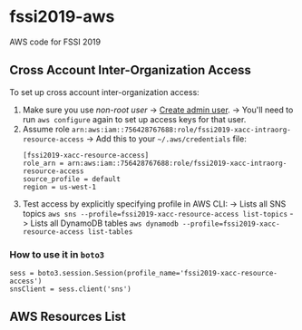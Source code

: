 # fssi2019-aws
AWS code for FSSI 2019

## Cross Account Inter-Organization Access

To set up cross account inter-organization access:

1. Make sure you use *non-root user*
    -> [Create admin user](https://docs.aws.amazon.com/IAM/latest/UserGuide/getting-started_create-admin-group.html).
    -> You'll need to run `aws configure` again to set up access keys for that user.
2. Assume role `arn:aws:iam::756428767688:role/fssi2019-xacc-intraorg-resource-access`
    -> Add this to your `~/.aws/credentials` file:
    ```
    [fssi2019-xacc-resource-access]
    role_arn = arn:aws:iam::756428767688:role/fssi2019-xacc-intraorg-resource-access
    source_profile = default
    region = us-west-1
    ```
3. Test access by explicitly specifying profile in AWS CLI:
    -> Lists all SNS topics `aws sns --profile=fssi2019-xacc-resource-access list-topics`
    -> Lists all DynamoDB tables `aws dynamodb --profile=fssi2019-xacc-resource-access list-tables`

### How to use it in `boto3`

```
sess = boto3.session.Session(profile_name='fssi2019-xacc-resource-access')
snsClient = sess.client('sns')
```

## AWS Resources List
